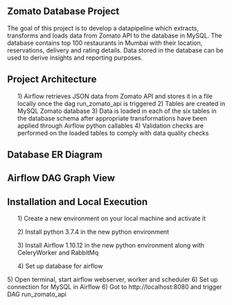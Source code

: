 <h2> Zomato Database Project </h2>

The goal of this project is to develop a datapipeline which extracts, transforms and loads data from Zomato API to the database in MySQL.
The database contains top 100 restaurants in Mumbai with their location, reservations, delivery and rating details. Data stored 
in the database can be used to derive insights and reporting purposes.

<h2> Project Architecture </h2>


<ol>1) Airflow retrieves JSON data from Zomato API and stores it in a file locally once the dag run_zomato_api is triggered
2) Tables are created in MySQL Zomato database
3) Data is loaded in each of the six tables in the database schema after appropriate transformations have been applied through Airflow python callables
4) Validation checks are performed on the loaded tables to comply with data quality checks</ol>

<h2> Database ER Diagram </h2>

<h2> Airflow DAG Graph View </h2>

<h2> Installation and Local Execution </h2>

<ol>
1) Create a new environment on your local machine and activate it </ol>
<ol>	
2) Install python 3.7.4 in the new python environment</ol>
<ol>
3) Install Airflow 1.10.12 in the new python environment along with CeleryWorker and RabbitMq</ol>
<ol>
4) Set up database for airflow </ol>
</ol>
5) Open terminal, start airflow webserver, worker and scheduler</ol>
</ol>
6) Set up connection for MySQL in Airflow </ol>
</ol>
6) Got to http://localhost:8080 and trigger DAG run_zomato_api

</ol>
